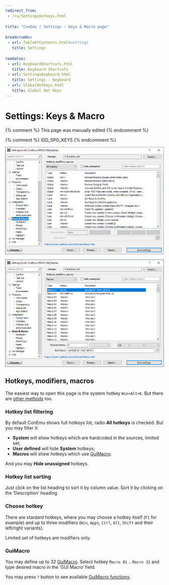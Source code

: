 ```yaml
---
redirect_from:
 - /ru/SettingsHotkeys.html

title: "ConEmu | Settings › Keys & Macro page"

breadcrumbs:
 - url: TableOfContents.html#settings
   title: Settings

readalso:
 - url: KeyboardShortcuts.html
   title: Keyboard Shortcuts
 - url: SettingsKeyboard.html
   title: Settings › Keyboard
 - url: GlobalHotKeys.html
   title: Global Hot Keys
---
```


# Settings: Keys & Macro

{% comment %}
This page was manually edited
{% endcomment %}

{% comment %} IDD_SPG_KEYS {% endcomment %}

![ConEmu Settings: Keys & Macro](/img/Settings-Hotkeys.png)

![ConEmu Settings: Keys & Macro](/img/Settings-Hotkeys2.png)

## Hotkeys, modifiers, macros

The easiest way to open this page is the system hotkey `Win+Alt+K`.
But there are [other methods](Settings.html#Settings_dialog) too.

### Hotkey list filtering

By default ConEmu shows full hotkeys list, radio **All hotkeys** is checked.
But you may filter it:

* **System** will show hotkeys which are hardcoded in the sources, limited set;
* **User defined** will hide **System** hotkeys;
* **Macros** will show hotkeys which use [GuiMacro](GuiMacro.html).

And you may **Hide unassigned** hotkeys.

### Hotkey list sorting

Just click on the list heading to sort it by column value.
Sort it by clicking on the ‘Description’ heading.


### Choose hotkey

There are stardard hotkeys, where you may choose
a hotkey itself (`F1` for example)
and up to three modifiers (`Win`, `Apps`, `Ctrl`, `Alt`, `Shift` and their left/right variants).

Limited set of hotkeys are modifiers only.


### GuiMacro

You may define up to 32 [GuiMacro](GuiMacro.html).
Select hotkey `Macro 01` .. `Macro 32` and type desired macro
in the ‘GUI Macro’ field.

You may press `?` button to see available [GuiMacro functions](GuiMacro.html#List_of_functions).
